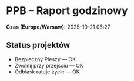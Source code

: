 # PPB – Raport godzinowy
**Czas (Europe/Warsaw):** 2025-10-21 06:27

## Status projektów
- Bezpieczny Pieszy — OK
- Zwolnij przy przejściu — OK
- Odblask ratuje życie — OK

